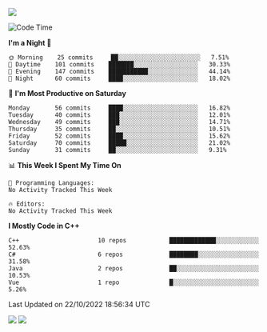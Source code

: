 ![](https://komarev.com/ghpvc/?username=lilpidgey&color=red)
<!--START_SECTION:waka-->
![Code Time](http://img.shields.io/badge/Code%20Time-1%2C353%20hrs%2059%20mins-blue)

**I'm a Night 🦉** 

```text
🌞 Morning    25 commits     ██░░░░░░░░░░░░░░░░░░░░░░░   7.51% 
🌆 Daytime    101 commits    ███████░░░░░░░░░░░░░░░░░░   30.33% 
🌃 Evening    147 commits    ███████████░░░░░░░░░░░░░░   44.14% 
🌙 Night      60 commits     ████░░░░░░░░░░░░░░░░░░░░░   18.02%

```
📅 **I'm Most Productive on Saturday** 

```text
Monday       56 commits     ████░░░░░░░░░░░░░░░░░░░░░   16.82% 
Tuesday      40 commits     ███░░░░░░░░░░░░░░░░░░░░░░   12.01% 
Wednesday    49 commits     ███░░░░░░░░░░░░░░░░░░░░░░   14.71% 
Thursday     35 commits     ██░░░░░░░░░░░░░░░░░░░░░░░   10.51% 
Friday       52 commits     ████░░░░░░░░░░░░░░░░░░░░░   15.62% 
Saturday     70 commits     █████░░░░░░░░░░░░░░░░░░░░   21.02% 
Sunday       31 commits     ██░░░░░░░░░░░░░░░░░░░░░░░   9.31%

```


📊 **This Week I Spent My Time On** 

```text
💬 Programming Languages: 
No Activity Tracked This Week

🔥 Editors: 
No Activity Tracked This Week

```

**I Mostly Code in C++** 

```text
C++                      10 repos            █████████████░░░░░░░░░░░░   52.63% 
C#                       6 repos             ████████░░░░░░░░░░░░░░░░░   31.58% 
Java                     2 repos             ██░░░░░░░░░░░░░░░░░░░░░░░   10.53% 
Vue                      1 repo              █░░░░░░░░░░░░░░░░░░░░░░░░   5.26%

```



 Last Updated on 22/10/2022 18:56:34 UTC
<!--END_SECTION:waka-->
![](https://hit.yhype.me/github/profile?user_id=42968544)
![](https://komarev.com/ghpvc/?lilpidgey)
